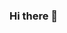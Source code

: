 ### Hi there 👋

<!--
**GoForGoldner/GoForGoldner** is a ✨ _special_ ✨ repository because its `README.md` (this file) appears on your GitHub profile.

Here are some ideas to get you started:

- 🔭 I’m currently working on not failing school lol
- 🌱 I’m currently learning CS and Game Development
- 👯 I’m looking to collaborate on future games :)
- 🤔 I’m looking for help with the coding process
- 💬 Ask me about ...
- 📫 How to reach me: ...
- 😄 Pronouns: ...
- ⚡ Fun fact: ...
-->
